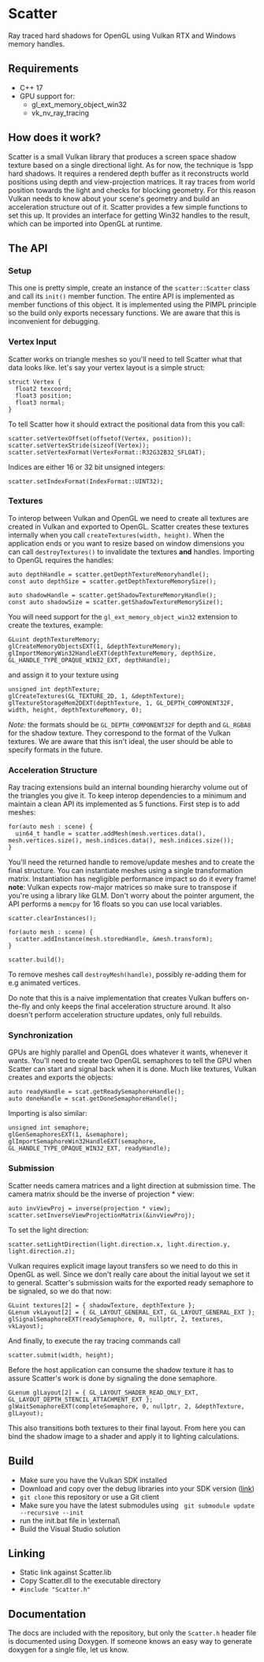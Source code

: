 # Scatter
Ray traced hard shadows for OpenGL using Vulkan RTX and Windows memory handles.

## Requirements
+ C++ 17
+ GPU support for:
    - gl_ext_memory_object_win32
    - vk_nv_ray_tracing
    
## How does it work?
Scatter is a small Vulkan library that produces a screen space shadow texture based on a single directional light. As for now, the technique is 1spp hard shadows.
It requires a rendered depth buffer as it reconstructs world positions using depth and view-projection matrices. It ray traces from world position towards the light and checks for blocking geometry. For this reason Vulkan needs to know about your scene's geometry and build an acceleration structure out of it. Scatter provides a few simple functions to set this up. It provides an interface for getting Win32 handles to the result, which can be imported into OpenGL at runtime.

## The API

### Setup
This one is pretty simple, create an instance of the ```scatter::Scatter``` class and call its ```init()``` member function. The entire API is implemented as member functions of this object. It is implemented using the PIMPL principle so the build only exports necessary functions. We are aware that this is inconvenient for debugging.

### Vertex Input
Scatter works on triangle meshes so you'll need to tell Scatter what that data looks like.
let's say your vertex layout is a simple struct:

    struct Vertex {
      float2 texcoord;
      float3 position;
      float3 normal;
    } 


To tell Scatter how it should extract the positional data from this you call:


    scatter.setVertexOffset(offsetof(Vertex, position));
    scatter.setVertexStride(sizeof(Vertex));
    scatter.setVertexFormat(VertexFormat::R32G32B32_SFLOAT);


Indices are either 16 or 32 bit unsigned integers:

    scatter.setIndexFormat(IndexFormat::UINT32); 


### Textures
To interop between Vulkan and OpenGL we need to create all textures are created in Vulkan and exported to OpenGL.
Scatter creates these textures internally when you call ```createTextures(width, height)```. 
When the application ends or you want to resize based on window dimensions you can call ```destroyTextures()``` to invalidate the textures **and** handles.
Importing to OpenGL requires the handles:

    auto depthHandle = scatter.getDepthTextureMemoryhandle();
    const auto depthSize = scatter.getDepthTextureMemorySize();

    auto shadowHandle = scatter.getShadowTextureMemoryHandle();
    const auto shadowSize = scatter.getShadowTextureMemorySize();


You will need support for the ```gl_ext_memory_object_win32``` extension to create the textures, example:

    GLuint depthTextureMemory;
    glCreateMemoryObjectsEXT(1, &depthTextureMemory);
    glImportMemoryWin32HandleEXT(depthTextureMemory, depthSize, GL_HANDLE_TYPE_OPAQUE_WIN32_EXT, depthHandle);

and assign it to your texture using

    unsigned int depthTexture;
    glCreateTextures(GL_TEXTURE_2D, 1, &depthTexture);
    glTextureStorageMem2DEXT(depthTexture, 1, GL_DEPTH_COMPONENT32F, width, height, depthTextureMemory, 0);

_Note:_ the formats should be `GL_DEPTH_COMPONENT32F` for depth and `GL_RGBA8` for the shadow texture. They correspond to the format of the Vulkan textures.
We are aware that this isn't ideal, the user should be able to specify formats in the future.

### Acceleration Structure
Ray tracing extensions build an internal bounding hierarchy volume out of the triangles you give it. To keep interop dependencies to a minimum and maintain a clean API its implemented as 5 functions. First step is to add meshes:

    for(auto mesh : scene) {
      uin64_t handle = scatter.addMesh(mesh.vertices.data(), mesh.vertices.size(), mesh.indices.data(), mesh.indices.size());
    }


You'll need the returned handle to remove/update meshes and to create the final structure.
You can instantiate meshes using a single transformation matrix.
Instantiation has negligible performance impact so do it every frame!
**__note__**: Vulkan expects row-major matrices so make sure to transpose if you're using a library like GLM.
Don't worry about the pointer argument, the API performs a `memcpy` for 16 floats so you can use local variables.

    scatter.clearInstances();

    for(auto mesh : scene) {
      scatter.addInstance(mesh.storedHandle, &mesh.transform);
    }

    scatter.build();

To remove meshes call `destroyMesh(handle)`, possibly re-adding them for e.g animated vertices.

Do note that this is a naive implementation that creates Vulkan buffers on-the-fly and only keeps the final acceleration structure around.
It also doesn't perform acceleration structure updates, only full rebuilds.

### Synchronization
GPUs are highly parallel and OpenGL does whatever it wants, whenever it wants. You'll need to create two OpenGL semaphores to tell the GPU when Scatter can start and signal back when it is done. Much like textures, Vulkan creates and exports the objects:

    auto readyHandle = scat.getReadySemaphoreHandle();
    auto doneHandle = scat.getDoneSemaphoreHandle();

Importing is also similar:

    unsigned int semaphore;
    glGenSemaphoresEXT(1, &semaphore);
    glImportSemaphoreWin32HandleEXT(semaphore, GL_HANDLE_TYPE_OPAQUE_WIN32_EXT, readyHandle);
    
### Submission
Scatter needs camera matrices and a light direction at submission time. The camera matrix should be the inverse of projection * view:
    
    auto invViewProj = inverse(projection * view);
    scatter.setInverseViewProjectionMatrix(&invViewProj);
    
To set the light direction:
    
    scatter.setLightDirection(light.direction.x, light.direction.y, light.direction.z);
    
Vulkan requires explicit image layout transfers so we need to do this in OpenGL as well. 
Since we don't really care about the initial layout we set it to general.
Scatter's submission waits for the exported ready semaphore to be signaled, so we do that now:
    
    GLuint textures[2] = { shadowTexture, depthTexture };
    GLenum vkLayout[2] = { GL_LAYOUT_GENERAL_EXT, GL_LAYOUT_GENERAL_EXT };
    glSignalSemaphoreEXT(readySemaphore, 0, nullptr, 2, textures, vkLayout);
    
And finally, to execute the ray tracing commands call

    scatter.submit(width, height);
    
Before the host application can consume the shadow texture it has to assure Scatter's work is done by signaling the done semaphore.

    GLenum glLayout[2] = { GL_LAYOUT_SHADER_READ_ONLY_EXT, GL_LAYOUT_DEPTH_STENCIL_ATTACHMENT_EXT };
    glWaitSemaphoreEXT(completeSemaphore, 0, nullptr, 2, &depthTexture, glLayout);
    
This also transitions both textures to their final layout.
From here you can bind the shadow image to a shader and apply it to lighting calculations.

## Build

- Make sure you have the Vulkan SDK installed
- Download and copy over the debug libraries into your SDK version ([link](https://files.lunarg.com/))
- ```git clone``` this repository or use a Git client
- Make sure you have the latest submodules using ``` git submodule update --recursive --init```
- run the init.bat file in \external\
- Build the Visual Studio solution

## Linking

- Static link against Scatter.lib
- Copy Scatter.dll to the executable directory
- `#include "Scatter.h"`

## Documentation

The docs are included with the repository, but only the `Scatter.h` header file is documented using Doxygen. 
If someone knows an easy way to generate doxygen for a single file, let us know.
